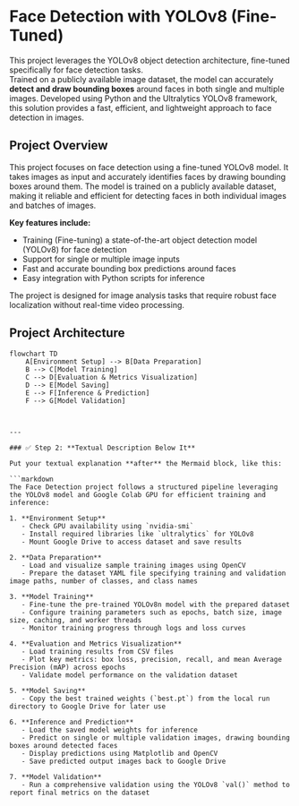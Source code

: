# Face Detection with YOLOv8 (Fine-Tuned)

This project leverages the YOLOv8 object detection architecture, fine-tuned specifically for face detection tasks.  
Trained on a publicly available image dataset, the model can accurately **detect and draw bounding boxes** around faces in both single and multiple images.
Developed using Python and the Ultralytics YOLOv8 framework, this solution provides a fast, efficient, and lightweight approach to face detection in images.

## Project Overview

This project focuses on face detection using a fine-tuned YOLOv8 model. It takes images as input and accurately identifies faces by drawing bounding boxes around them. The model is trained on a publicly available dataset, making it reliable and efficient for detecting faces in both individual images and batches of images.

**Key features include:**

- Training (Fine-tuning) a state-of-the-art object detection model (YOLOv8) for face detection  
- Support for single or multiple image inputs  
- Fast and accurate bounding box predictions around faces  
- Easy integration with Python scripts for inference  

The project is designed for image analysis tasks that require robust face localization without real-time video processing.


## Project Architecture

```mermaid
flowchart TD
    A[Environment Setup] --> B[Data Preparation]
    B --> C[Model Training]
    C --> D[Evaluation & Metrics Visualization]
    D --> E[Model Saving]
    E --> F[Inference & Prediction]
    F --> G[Model Validation]



---

### ✅ Step 2: **Textual Description Below It**

Put your textual explanation **after** the Mermaid block, like this:

```markdown
The Face Detection project follows a structured pipeline leveraging the YOLOv8 model and Google Colab GPU for efficient training and inference:

1. **Environment Setup**  
   - Check GPU availability using `nvidia-smi`  
   - Install required libraries like `ultralytics` for YOLOv8  
   - Mount Google Drive to access dataset and save results  

2. **Data Preparation**  
   - Load and visualize sample training images using OpenCV  
   - Prepare the dataset YAML file specifying training and validation image paths, number of classes, and class names  

3. **Model Training**  
   - Fine-tune the pre-trained YOLOv8n model with the prepared dataset  
   - Configure training parameters such as epochs, batch size, image size, caching, and worker threads  
   - Monitor training progress through logs and loss curves  

4. **Evaluation and Metrics Visualization**  
   - Load training results from CSV files  
   - Plot key metrics: box loss, precision, recall, and mean Average Precision (mAP) across epochs  
   - Validate model performance on the validation dataset  

5. **Model Saving**  
   - Copy the best trained weights (`best.pt`) from the local run directory to Google Drive for later use

6. **Inference and Prediction**  
   - Load the saved model weights for inference  
   - Predict on single or multiple validation images, drawing bounding boxes around detected faces  
   - Display predictions using Matplotlib and OpenCV  
   - Save predicted output images back to Google Drive  

7. **Model Validation**  
   - Run a comprehensive validation using the YOLOv8 `val()` method to report final metrics on the dataset

